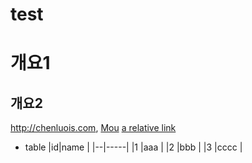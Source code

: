 # test
# 개요1
## 개요2
<http://chenluois.com>,
[Mou](https://twitter.com/mou)
[a relative link](other_file.md)
[^1]: And that's the footnote.
![logo](http://finfra.com/f/f.png)
* table
|id|name |
|--|-----|
|1 |aaa  |
|2 |bbb  |
|3 |cccc |

